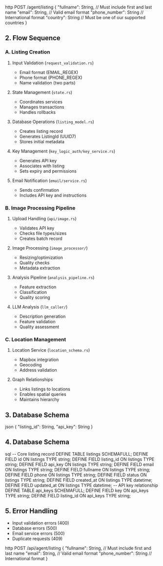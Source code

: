 http
POST /agent/listing
{
"fullname": String, // Must include first and last name
"email": String, // Valid email format
"phone_number": String // International format
"country": String     // Must be one of our supported countries
}


## 2. Flow Sequence

### A. Listing Creation
1. Input Validation (`request_validation.rs`)
   - Email format (EMAIL_REGEX)
   - Phone format (PHONE_REGEX)
   - Name validation (two parts)

2. State Management (`state.rs`)
   - Coordinates services
   - Manages transactions
   - Handles rollbacks

3. Database Operations (`listing_model.rs`)
   - Creates listing record
   - Generates ListingId (UUID7)
   - Stores initial metadata

4. Key Management (`key_logic_auth/key_service.rs`)
   - Generates API key
   - Associates with listing
   - Sets expiry and permissions

5. Email Notification (`email/service.rs`)
   - Sends confirmation
   - Includes API key and instructions

### B. Image Processing Pipeline

1. Upload Handling (`api/image.rs`)
   - Validates API key
   - Checks file types/sizes
   - Creates batch record

2. Image Processing (`image_processor/`)
   - Resizing/optimization
   - Quality checks
   - Metadata extraction

3. Analysis Pipeline (`analysis_pipeline.rs`)
   - Feature extraction
   - Classification
   - Quality scoring

4. LLM Analysis (`llm_caller/`)
   - Description generation
   - Feature validation
   - Quality assessment

### C. Location Management

1. Location Service (`location_schema.rs`)
   - Mapbox integration
   - Geocoding
   - Address validation

2. Graph Relationships
   - Links listings to locations
   - Enables spatial queries
   - Maintains hierarchy

## 3. Database Schema


json
{
"listing_id": String,
"api_key": String
}

## 4. Database Schema
sql
-- Core listing record
DEFINE TABLE listings SCHEMAFULL;
DEFINE FIELD id ON listings TYPE string;
DEFINE FIELD listing_id ON listings TYPE string;
DEFINE FIELD api_key ON listings TYPE string;
DEFINE FIELD email ON listings TYPE string;
DEFINE FIELD fullname ON listings TYPE string;
DEFINE FIELD phone ON listings TYPE string;
DEFINE FIELD status ON listings TYPE string;
DEFINE FIELD created_at ON listings TYPE datetime;
DEFINE FIELD updated_at ON listings TYPE datetime;
-- API key relationship
DEFINE TABLE api_keys SCHEMAFULL;
DEFINE FIELD key ON api_keys TYPE string;
DEFINE FIELD listing_id ON api_keys TYPE string;

## 5. Error Handling
- Input validation errors (400)
- Database errors (500)
- Email service errors (500)
- Duplicate requests (409)

http
POST /api/agent/listing
{
"fullname": String, // Must include first and last name
"email": String, // Valid email format
"phone_number": String // International format
}
